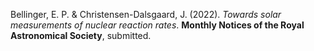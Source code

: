 Bellinger, E. P. & Christensen-Dalsgaard, J. (2022). *Towards solar measurements of nuclear reaction rates*. **Monthly Notices of the Royal Astronomical Society**, submitted.
